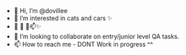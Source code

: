 - 👋 Hi, I’m @dovillee
- 👀 I’m interested in cats and cars ✨
- 🌱 👋 💞️📫✨
- 💞️ I’m looking to collaborate on entry/junior level QA tasks.
- 📫 How to reach me - DONT
Work in progress ^^
<!---
dovillee/dovillee is a ✨ VERY special ✨ repository because its `README.md` (this file) appears on your GitHub profile.
You can click the Preview link to take a look at your changes.
--->
